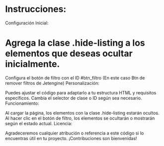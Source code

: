 # Instrucciones:
Configuración Inicial:

# Agrega la clase .hide-listing a los elementos que deseas ocultar inicialmente.
Configura el botón de filtro con el ID #btn_filtro (En este caso Btn de remover filtros de Jetengine)
Personalización:

Puedes ajustar el código para adaptarlo a tu estructura HTML y requisitos específicos.
Cambia el selector de clase o ID según sea necesario.
Funcionamiento:

Al cargar la página, los elementos con la clase .hide-listing estarán ocultos.
Al hacer clic en el botón de filtro, los elementos se ocultarán o mostrarán según el estado actual.
Licencia:

Agradeceremos cualquier atribución o referencia a este código si lo encuentras útil en tu proyecto.
¡Contribuciones son bienvenidas!
